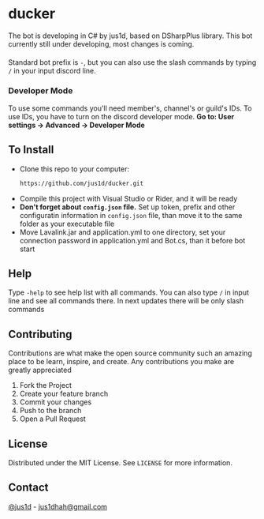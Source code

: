 # ducker 
The bot is developing in C# by jus1d, based on DSharpPlus library. This bot currently still under developing, most changes is coming. 
####
Standard bot prefix is `-`, but you can also use the slash commands by typing `/` in your input discord line.

### Developer Mode
To use some commands you'll need member's, channel's or guild's IDs. To use IDs, you have to turn on the discord developer mode. **Go to: User settings -> Advanced -> Developer Mode**

## To Install
* Clone this repo to your computer:
  ```bash 
  https://github.com/jus1d/ducker.git
* Compile this project with Visual Studio or Rider, and it will be ready
* **Don't forget about `config.json` file.** Set up token, prefix and other configuratin information in `config.json` file, than move it to the same folder as your executable file
* Move Lavalink.jar and application.yml to one directory, set your connection password in application.yml and Bot.cs, than it before bot start

## Help
Type `-help` to see help list with all commands. You can also type `/` in input line and see all commands there. In next updates there will be only slash commands

## Contributing
Contributions are what make the open source community such an amazing place to be learn, inspire, and create. Any contributions you make are greatly appreciated

1. Fork the Project
2. Create your feature branch
3. Commit your changes
4. Push to the branch
5. Open a Pull Request

## License

Distributed under the MIT License. See `LICENSE` for more information.

## Contact

[@jus1d](https://twitter.com/jus1dq) - jus1dhah@gmail.com
